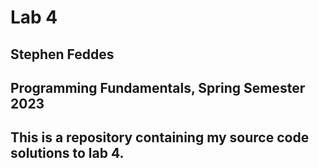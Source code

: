 # Lab 4
## Stephen Feddes
## Programming Fundamentals, Spring Semester 2023
## This is a repository containing my source code solutions to lab 4.

